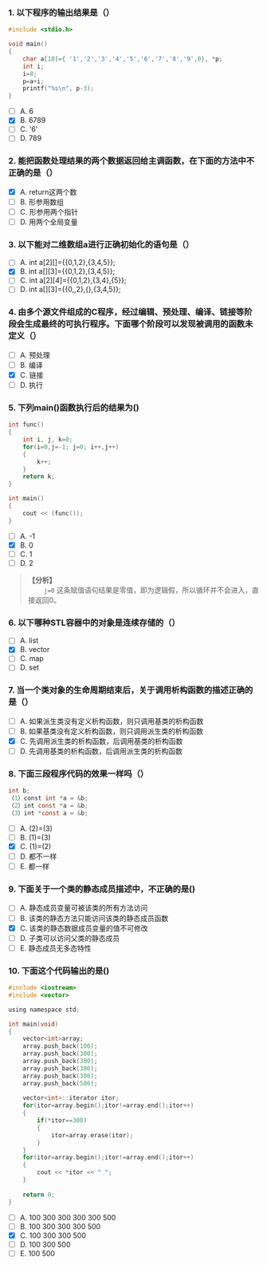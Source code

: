 ### 1. 以下程序的输出结果是（）
```c
#include <stdio.h> 

void main()
{
	char a[10]={ '1','2','3','4','5','6','7','8','9',0}, *p;
	int i;
	i=8;
	p=a+i;
	printf("%s\n", p-3);
}
```

- [ ] A. 6
- [x] B. 6789
- [ ] C. '6'
- [ ] D. 789

### 2. 能把函数处理结果的两个数据返回给主调函数，在下面的方法中不正确的是（）
- [x] A. return这两个数
- [ ] B. 形参用数组
- [ ] C. 形参用两个指针
- [ ] D. 用两个全局变量

### 3. 以下能对二维数组a进行正确初始化的语句是（）
- [ ] A. int a[2][]={{0,1,2},{3,4,5}};
- [x] B. int a[][3]={{0,1,2},{3,4,5}};
- [ ] C. int a[2][4]={{0,1,2},{3,4},{5}};
- [ ] D. int a[][3]={{0,,2},{},{3,4,5}};

### 4. 由多个源文件组成的C程序，经过编辑、预处理、编译、链接等阶段会生成最终的可执行程序。下面哪个阶段可以发现被调用的函数未定义（）
- [ ] A. 预处理
- [ ] B. 编译
- [x] C. 链接
- [ ] D. 执行

### 5. 下列main()函数执行后的结果为()
```c
int func()
{
	int i, j, k=0;
	for(i=0,j=-1; j=0; i++,j++)
	{
		k++;
	}
	return k;
}

int main()
{
	cout << (func());
}
```

- [ ] A. -1
- [x] B. 0
- [ ] C. 1
- [ ] D. 2

> **【分析】**<br>
> &#160; &#160; &#160; &#160; `j=0` 这条赋值语句结果是零值，即为逻辑假，所以循环并不会进入，直接返回0。

### 6. 以下哪种STL容器中的对象是连续存储的（）
- [ ] A. list
- [x] B. vector
- [ ] C. map
- [ ] D. set

### 7. 当一个类对象的生命周期结束后，关于调用析构函数的描述正确的是（）
- [ ] A. 如果派生类没有定义析构函数，则只调用基类的析构函数
- [ ] B. 如果基类没有定义析构函数，则只调用派生类的析构函数
- [x] C. 先调用派生类的析构函数，后调用基类的析构函数
- [ ] D. 先调用基类的析构函数，后调用派生类的析构函数

### 8. 下面三段程序代码的效果一样吗（）
```c
int b;
（1）const int *a = &b;
（2）int const *a = &b;
（3）int *const a = &b;
```

- [ ] A. (2)=(3)
- [ ] B. (1)=(3)
- [x] C. (1)=(2)
- [ ] D. 都不一样
- [ ] E. 都一样

### 9. 下面关于一个类的静态成员描述中，不正确的是()
- [ ] A. 静态成员变量可被该类的所有方法访问
- [ ] B. 该类的静态方法只能访问该类的静态成员函数
- [x] C. 该类的静态数据成员变量的值不可修改
- [ ] D. 子类可以访问父类的静态成员
- [ ] E. 静态成员无多态特性

### 10. 下面这个代码输出的是()
```c
#include <iostream>
#include <vector>

using namespace std;

int main(void)
{
	vector<int>array;
	array.push_back(100);
	array.push_back(300);
	array.push_back(300);
	array.push_back(300);
	array.push_back(300);
	array.push_back(500);
	
	vector<int>::iterator itor;
	for(itor=array.begin();itor!=array.end();itor++)
	{
		if(*itor==300)
		{
			itor=array.erase(itor);
		}
	}
	for(itor=array.begin();itor!=array.end();itor++)
	{
		cout << *itor << " ";
	}
	
	return 0;
}
```

- [ ] A. 100 300 300 300 300 500
- [ ] B. 100 300 300 300 500
- [x] C. 100 300 300 500
- [ ] D. 100 300 500
- [ ] E. 100 500
